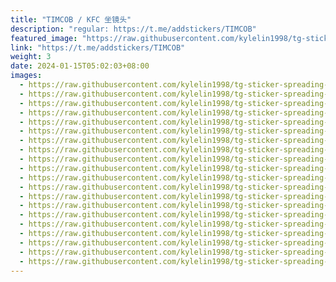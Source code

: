 ```yaml
---
title: "TIMCOB / KFC 坐镜头"
description: "regular: https://t.me/addstickers/TIMCOB"
featured_image: "https://raw.githubusercontent.com/kylelin1998/tg-sticker-spreading-worldwide-images/main/img/c96989db-1be0-44b0-b943-4442faa3913c.jpg"
link: "https://t.me/addstickers/TIMCOB"
weight: 3
date: 2024-01-15T05:02:03+08:00
images:
  - https://raw.githubusercontent.com/kylelin1998/tg-sticker-spreading-worldwide-images/main/img/c96989db-1be0-44b0-b943-4442faa3913c.jpg
  - https://raw.githubusercontent.com/kylelin1998/tg-sticker-spreading-worldwide-images/main/img/3c317523-7083-48ba-8b79-a99252387649.jpg
  - https://raw.githubusercontent.com/kylelin1998/tg-sticker-spreading-worldwide-images/main/img/d779750e-4194-487a-b3a3-76fcee1f7d48.jpg
  - https://raw.githubusercontent.com/kylelin1998/tg-sticker-spreading-worldwide-images/main/img/0eeae278-7226-49b4-ba90-3184f1e40e6b.jpg
  - https://raw.githubusercontent.com/kylelin1998/tg-sticker-spreading-worldwide-images/main/img/f3f82efd-22c1-4416-83c4-2527fd9ebe37.jpg
  - https://raw.githubusercontent.com/kylelin1998/tg-sticker-spreading-worldwide-images/main/img/99526a65-fc78-43aa-a9ca-1a48f84131db.jpg
  - https://raw.githubusercontent.com/kylelin1998/tg-sticker-spreading-worldwide-images/main/img/ac4ea4f5-10b3-43d0-945c-790624af7832.jpg
  - https://raw.githubusercontent.com/kylelin1998/tg-sticker-spreading-worldwide-images/main/img/14e6a07d-f8f2-4a96-ac64-acccf15f50a3.jpg
  - https://raw.githubusercontent.com/kylelin1998/tg-sticker-spreading-worldwide-images/main/img/5b82eb11-2c2d-4537-84fd-5defd4d4b39d.jpg
  - https://raw.githubusercontent.com/kylelin1998/tg-sticker-spreading-worldwide-images/main/img/3bf73bf5-6118-4277-bf8b-2dbe15094dec.jpg
  - https://raw.githubusercontent.com/kylelin1998/tg-sticker-spreading-worldwide-images/main/img/d50378c2-15f4-45c6-a056-c3c865e3519d.jpg
  - https://raw.githubusercontent.com/kylelin1998/tg-sticker-spreading-worldwide-images/main/img/1724fbd0-94b5-43d9-8968-ad809a138313.jpg
  - https://raw.githubusercontent.com/kylelin1998/tg-sticker-spreading-worldwide-images/main/img/0939de67-3dfc-43b6-9f9f-2921de2e9cc2.jpg
  - https://raw.githubusercontent.com/kylelin1998/tg-sticker-spreading-worldwide-images/main/img/bcb2eca8-d05b-4866-a855-3c883997f1fb.jpg
  - https://raw.githubusercontent.com/kylelin1998/tg-sticker-spreading-worldwide-images/main/img/5190393a-fe30-41fc-aaa6-2b2a397913ee.jpg
  - https://raw.githubusercontent.com/kylelin1998/tg-sticker-spreading-worldwide-images/main/img/ff540041-d3ec-44ab-a649-902eddea8469.jpg
  - https://raw.githubusercontent.com/kylelin1998/tg-sticker-spreading-worldwide-images/main/img/9071b2c3-26fc-4007-806c-14ae60bf4ae1.jpg
  - https://raw.githubusercontent.com/kylelin1998/tg-sticker-spreading-worldwide-images/main/img/0c1e00df-0aff-4cd6-a4c5-887fddbcf6da.jpg
  - https://raw.githubusercontent.com/kylelin1998/tg-sticker-spreading-worldwide-images/main/img/ebeb0a5c-2cae-4734-9b1a-8a5e73e2d650.jpg
  - https://raw.githubusercontent.com/kylelin1998/tg-sticker-spreading-worldwide-images/main/img/297efe92-0281-48cb-a008-c1485b1b680a.jpg
---
```

